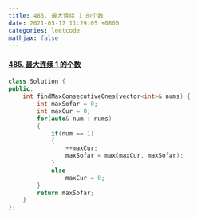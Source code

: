 ```yaml
---
title: 485. 最大连续 1 的个数
date: 2021-05-17 11:29:05 +0800
categories: leetcode
mathjax: false
---
```

#### [485. 最大连续 1 的个数](https://leetcode-cn.com/problems/max-consecutive-ones/)

```c++
class Solution {
public:
    int findMaxConsecutiveOnes(vector<int>& nums) {
        int maxSofar = 0;
        int maxCur = 0;
        for(auto& num : nums)
        {
            if(num == 1)
            {
                ++maxCur;
                maxSofar = max(maxCur, maxSofar);
            }
            else
                maxCur = 0;
        }
        return maxSofar;
    }
};
```
